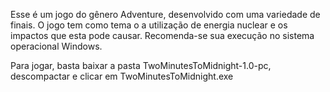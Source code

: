 Esse é um jogo do gênero Adventure, desenvolvido com uma variedade de finais.
O jogo tem como tema o a utilização de energia nuclear e os impactos que esta pode causar.
Recomenda-se sua execução no sistema operacional Windows.

Para jogar, basta baixar a pasta TwoMinutesToMidnight-1.0-pc, descompactar e clicar em TwoMinutesToMidnight.exe
